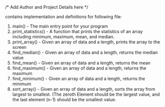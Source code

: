 /* Add Author and Project Details here */

contains implementation and definitions for following file:
 1) main() - The main entry point for your program
 2) print_statistics() - A function that prints the statistics of an array including minimum, maximum, mean, and median.
 3) print_array() - Given an array of data and a length, prints the array to the screen
 4) find_median() - Given an array of data and a length, returns the median value
 5) find_mean() - Given an array of data and a length, returns the mean
 6) find_maximum() - Given an array of data and a length, returns the maximum
 7) find_minimum() - Given an array of data and a length, returns the minimum
 8) sort_array() - Given an array of data and a length, sorts the array from largest to smallest. (The zeroth Element should be the largest value, and the last element (n-1) should be the smallest value.